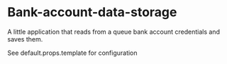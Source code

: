 Bank-account-data-storage
==========================

A little application that reads from a queue bank account credentials and saves them.

See default.props.template for configuration
